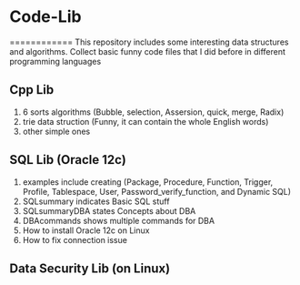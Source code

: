 # Code-Lib
============
This repository includes some interesting data structures and algorithms.
Collect basic funny code files that I did before in different programming languages

Cpp Lib
-------
1. 6 sorts algorithms (Bubble, selection, Assersion, quick, merge, Radix)
2. trie data struction (Funny, it can contain the whole English words)
3. other simple ones

SQL Lib (Oracle 12c)
--------------------
1. examples include creating (Package, Procedure, Function, Trigger, Profile, Tablespace,
                              User, Password_verify_function, and Dynamic SQL)
2. SQLsummary indicates Basic SQL stuff
3. SQLsummaryDBA states Concepts about DBA
4. DBAcommands shows multiple commands for DBA
5. How to install Oracle 12c on Linux
6. How to fix connection issue

Data Security Lib (on Linux)
----------------------------
